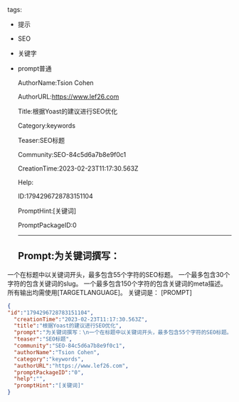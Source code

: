   tags: 
- 提示
- SEO
- 关键字
- prompt普通

  AuthorName:Tsion Cohen

  AuthorURL:https://www.lef26.com

  Title:根据Yoast的建议进行SEO优化

  Category:keywords

  Teaser:SEO标题

  Community:SEO-84c5d6a7b8e9f0c1

  CreationTime:2023-02-23T11:17:30.563Z

  Help:

  ID:1794296728783151104

  PromptHint:[关键词]

  PromptPackageID:0

  ---

  ## Prompt:为关键词撰写：
一个在标题中以关键词开头，最多包含55个字符的SEO标题。
一个最多包含30个字符的包含关键词的slug。
一个最多包含150个字符的包含关键词的meta描述。
所有输出均需使用[TARGETLANGUAGE]。
关键词是：
[PROMPT]

  ```json
  {
  "id":"1794296728783151104",
    "creationTime":"2023-02-23T11:17:30.563Z",
    "title":"根据Yoast的建议进行SEO优化",
    "prompt":"为关键词撰写：\n一个在标题中以关键词开头，最多包含55个字符的SEO标题。\n一个最多包含30个字符的包含关键词的slug。\n一个最多包含150个字符的包含关键词的meta描述。\n所有输出均需使用[TARGETLANGUAGE]。\n关键词是：\n[PROMPT]",
    "teaser":"SEO标题",
    "community":"SEO-84c5d6a7b8e9f0c1",
    "authorName":"Tsion Cohen",
    "category":"keywords",
    "authorURL":"https://www.lef26.com",
    "promptPackageID":"0",
    "help":"",
    "promptHint":"[关键词]"
  }
  ```
